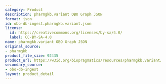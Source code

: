 ```yaml
---
category: Product
description: pharmgkb.variant OBO Graph JSON
format: json
id: obo-db-ingest.pharmgkb.variant.json
license:
  id: https://creativecommons.org/licenses/by-sa/4.0/
  label: CC-BY-SA-4.0
name: pharmgkb.variant OBO Graph JSON
original_source:
- pharmgkb
product_file_size: 92435
product_url: https://w3id.org/biopragmatics/resources/pharmgkb.variant/pharmgkb.variant.json
secondary_source:
- obo-db-ingest
layout: product_detail
---
```

